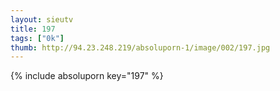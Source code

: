 ```yaml
--- 
layout: sieutv
title: 197
tags: ["0k"]
thumb: http://94.23.248.219/absoluporn-1/image/002/197.jpg
---
```

{% include absoluporn key="197" %} 
